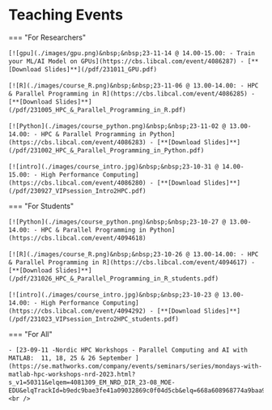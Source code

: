 # Teaching Events

=== "For Researchers"
    <br />

    [![gpu](./images/gpu.png)&nbsp;&nbsp;23-11-14 @ 14.00-15.00: - Train your ML/AI Model on GPUs](https://cbs.libcal.com/event/4086287) - [**[Download Slides]**](/pdf/231011_GPU.pdf)

    [![R](./images/course_R.png)&nbsp;&nbsp;23-11-06 @ 13.00-14.00: - HPC & Parallel Programming in R](https://cbs.libcal.com/event/4086285) - [**[Download Slides]**](/pdf/231005_HPC_&_Parallel_Programming_in_R.pdf)

    [![Python](./images/course_python.png)&nbsp;&nbsp;23-11-02 @ 13.00-14.00: - HPC & Parallel Programming in Python](https://cbs.libcal.com/event/4086283) - [**[Download Slides]**](/pdf/231002_HPC_&_Parallel_Programming_in_Python.pdf)

    [![intro](./images/course_intro.jpg)&nbsp;&nbsp;23-10-31 @ 14.00-15.00: - High Performance Computing](https://cbs.libcal.com/event/4086280) - [**[Download Slides]**](/pdf/230927_VIPsession_Intro2HPC.pdf)

=== "For Students"
    <br />

    [![Python](./images/course_python.png)&nbsp;&nbsp;23-10-27 @ 13.00-14.00: - HPC & Parallel Programming in Python](https://cbs.libcal.com/event/4094618)

    [![R](./images/course_R.png)&nbsp;&nbsp;23-10-26 @ 13.00-14.00: - HPC & Parallel Programming in R](https://cbs.libcal.com/event/4094617) - [**[Download Slides]**](/pdf/231026_HPC_&_Parallel_Programming_in_R_students.pdf)

    [![intro](./images/course_intro.jpg)&nbsp;&nbsp;23-10-23 @ 13.00-14.00: - High Performance Computing](https://cbs.libcal.com/event/4094292) - [**[Download Slides]**](/pdf/231023_VIPsession_Intro2HPC_students.pdf)
=== "For All"
    <br />

    - [23-09-11 -Nordic HPC Workshops - Parallel Computing and AI with MATLAB:  11, 18, 25 & 26 September ](https://se.mathworks.com/company/events/seminars/series/mondays-with-matlab-hpc-workshops-nrd-2023.html?s_v1=50311&elqem=4081309_EM_NRD_DIR_23-08_MOE-EDU&elqTrackId=b9edc9bae3fe41a09032869c0f04d5cb&elq=668a608968774a9baa9578c370f73b6f&elqaid=50311&elqat=1&elqCampaignId=18845)
    <br />

    